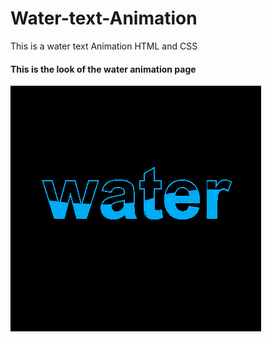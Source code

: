# Water-text-Animation
This is a water text Animation HTML and CSS
<h4>This is the look of the water animation page</h4>

![Home page picture](screenshot/img1.PNG)
